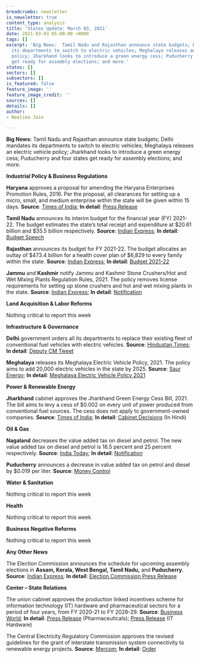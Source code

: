 ```yaml
---
breadcrumbs: newsletter
is_newsletter: true
content_type: analysis
title: 'States Update: March 03, 2021'
date: 2021-03-03 05:00:00 +0000
tags: []
excerpt: 'Big News:  Tamil Nadu and Rajasthan announce state budgets; Delhi mandates
  its departments to switch to electric vehicles; Meghalaya releases an electric vehicle
  policy; Jharkhand looks to introduce a green energy cess; Puducherry and four states
  get ready for assembly elections; and more.'
states: []
sectors: []
subsectors: []
is_featured: false
feature_image: ''
feature_image_credit: ''
sources: []
details: []
author:
- Neelima Jain

---
```

**Big News:** Tamil Nadu and Rajasthan announce state budgets; Delhi mandates its departments to switch to electric vehicles; Meghalaya releases an electric vehicle policy; Jharkhand looks to introduce a green energy cess; Puducherry and four states get ready for assembly elections; and more.

**Industrial Policy & Business Regulations**

**Haryana** approves a proposal for amending the Haryana Enterprises Promotion Rules, 2016. Per the proposal, all clearances for setting up a micro, small, and medium enterprise within the state will be given within 15 days. **Source**: [Times of India](https://timesofindia.indiatimes.com/city/chandigarh/hry-approves-amendment-to-expedite-clearance-for-msmes/articleshow/81237121.cms); **In detail**: [Press Release](https://www.prharyana.gov.in/en/haryana-chief-minister-sh-manohar-lal-today-approved-a-proposal-for-the-amendment-of-haryana-0)

**Tamil Nadu** announces its interim budget for the financial year (FY) 2021-22. The budget estimates the state’s total receipt and expenditure at $20.61 billion and $35.5 billion respectively. **Source**: [Indian Express](https://indianexpress.com/article/cities/chennai/tamil-nadu-interim-budget-2021-22-key-take-ways-o-panneerselvams-speech-7201240/); **In detail**: [Budget Speech](http://www.tnbudget.tn.gov.in/tnweb_files/BS_2021_22_Eng_FINAL.pdf)

**Rajasthan** announces its budget for FY 2021-22. The budget allocates an outlay of $473.4 billion for a health cover plan of $6,829 to every family within the state. **Source**: [Indian Express](https://indianexpress.com/article/cities/jaipur/rajasthan-govt-to-bring-universal-health-coverage-scheme-worth-rs-3500-cr-cm-gehlot-7203075/); **In detail**: [Budget 2021-22](http://finance.rajasthan.gov.in/docs/budget/statebudget/2021-2022/budgetataglance.pdf)

**Jammu** and **Kashmir** notify Jammu and Kashmir Stone Crushers/Hot and Wet Mixing Plants Regulation Rules, 2021. The policy removes license requirements for setting up stone crushers and hot and wet mixing plants in the state. **Source**: [Indian Express](https://indianexpress.com/article/india/jammu-kashmir-notifies-new-rules-for-stone-crushing-mixing-plans-junks-licence-requirement-7201611/); **In detail**: [Notification](https://jkgad.nic.in/common/showOrder.aspx?actCode=S38382)

**Land Acquisition & Labor Reforms**

Nothing critical to report this week

**Infrastructure & Governance**

**Delhi** government orders all its departments to replace their existing fleet of conventional fuel vehicles with electric vehicles. **Source**: [Hindustan Times](https://www.hindustantimes.com/cities/delhi-news/delhi-govt-announces-key-decision-on-evs-kejriwal-says-every-indian-is-proud-101614255333487.html); **In detail**: [Deputy CM Tweet](https://twitter.com/msisodia/status/1364883402944442370)

**Meghalaya** releases its Meghalaya Electric Vehicle Policy, 2021. The policy aims to add 20,000 electric vehicles in the state by 2025. **Source**: [Saur Energy](https://www.saurenergy.com/ev-storage/meghalaya-to-adopt-15-evs-by-2025-under-ev-policy-2021); **In detail**: [Meghalaya Electric Vehicle Policy 2021](https://www.meghalaya.gov.in/sites/default/files/documents/Meghalaya_Electric_vehicle_policy_2021.pdf)

**Power & Renewable Energy**

**Jharkhand** cabinet approves the Jharkhand Green Energy Cess Bill, 2021. The bill aims to levy a cess of $0.002 on every unit of power produced from conventional fuel sources. The cess does not apply to government-owned companies. **Source**: [Times of India](https://timesofindia.indiatimes.com/city/ranchi/cabinet-okays-cess-on-power-cos-set-to-ban-hookah-bars/articleshow/81214955.cms); **In detail**: [Cabinet Decisions](http://cm.jharkhand.gov.in/sites/default/files/cabinet_decision_25_02_2021.pdf) (In Hindi)

**Oil & Gas**

**Nagaland** decreases the value added tax on diesel and petrol. The new value added tax on diesel and petrol is 16.5 percent and 25 percent respectively. **Source**: [India Today](https://www.indiatoday.in/business/story/nagaland-government-cuts-taxes-on-petrol-and-diesel-1771900-2021-02-22); **In detail**: [Notification](http://nagalandtax.nic.in/docs/Notification/Act/Issued%20by%20Finance%20Department/Petroleum/2021/petro%20rate%20latest.jpg)

**Puducherry** announces a decrease in value added tax on petrol and diesel by $0.019 per liter. **Source**: [Money Control](https://www.moneycontrol.com/news/trends/current-affairs-trends/puducherry-lg-announces-2-reduction-in-vat-on-petrol-diesel-6580811.html)

**Water & Sanitation**

Nothing critical to report this week

**Health**

Nothing critical to report this week

**Business Negative Reforms**

Nothing critical to report this week

**Any Other News**

The Election Commission announces the schedule for upcoming assembly elections in **Assam, Kerala, West Bengal, Tamil Nadu,** and **Puducherry**. **Source**: [Indian Express](https://indianexpress.com/article/india/elections-2021-date-announcement-live-updates-assembly-poll-schedule-assam-west-bengal-kerala-tamil-nadu-puducherry-7205832/); **In detail**: [Election Commission Press Release](https://eci.gov.in/files/file/12919-general-election-to-the-legislative-assemblies-of-assam-kerala-tamil-nadu-west-bengal-and-puducherry-2021/)

**Center – State Relations**

The union cabinet approves the production linked incentives scheme for information technology (IT) hardware and pharmaceutical sectors for a period of four years, from FY 2020-21 to FY 2028-29. **Source**: [Business World](http://www.businessworld.in/article/Cabinet-approves-Production-Linked-Incentive-scheme-for-IT-hardware-pharmaceuticals/24-02-2021-381303/); **In detail**: [Press Release](https://pib.gov.in/PressReleasePage.aspx?PRID=1700433) (Pharmaceuticals); [Press Release](https://pib.gov.in/PressReleseDetail.aspx?PRID=1700431) (IT Hardware)

The Central Electricity Regulatory Commission approves the revised guidelines for the grant of interstate transmission system connectivity to renewable energy projects. **Source**: [Mercom](https://mercomindia.com/cerc-revises-connectivity-guidelines-ists/); **In detail**: [Order](http://www.cercind.gov.in/2021/regulation/RE_Detailed-Procedure-20feb2021.pdf)
